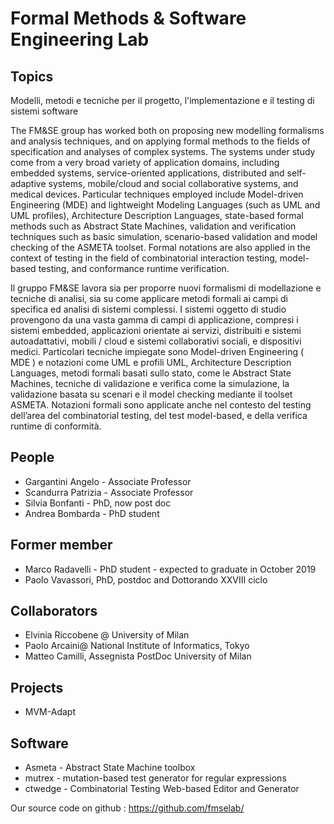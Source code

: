 # Formal Methods & Software Engineering Lab

## Topics

Modelli, metodi e tecniche per il progetto, l'implementazione e il testing di sistemi software

The FM&SE group has worked both on proposing new modelling formalisms and analysis techniques, and on applying formal methods to the fields of specification and analyses of complex systems. The systems under study come from a very broad variety of application domains, including embedded systems, service-oriented applications, distributed and self-adaptive systems, mobile/cloud and social collaborative systems, and medical devices. Particular techniques employed include Model-driven Engineering (MDE) and lightweight Modeling Languages (such as UML and UML profiles), Architecture Description Languages, state-based formal methods such as Abstract State Machines, validation and verification techniques such as basic simulation, scenario-based validation and model checking of the ASMETA toolset. Formal notations are also applied in the context of testing in the field of combinatorial interaction testing, model-based testing, and conformance runtime verification.

Il gruppo FM&SE lavora sia per proporre nuovi formalismi di modellazione e tecniche di analisi, sia su come applicare metodi formali ai campi di specifica ed analisi di sistemi complessi. I sistemi oggetto di studio provengono da una vasta gamma di campi di applicazione, compresi i sistemi embedded, applicazioni orientate ai servizi, distribuiti e sistemi autoadattativi, mobili / cloud e sistemi collaborativi sociali, e dispositivi medici. Particolari tecniche impiegate sono Model-driven Engineering ( MDE ) e notazioni come UML e profili UML, Architecture Description Languages, metodi formali basati sullo stato, come le Abstract State Machines, tecniche di validazione e verifica come la simulazione, la validazione basata su scenari e il model checking mediante il toolset ASMETA. Notazioni formali sono applicate anche nel contesto del testing dell’area del combinatorial testing, del test model-based, e della verifica runtime di conformità.

## People

- Gargantini Angelo - Associate Professor
- Scandurra Patrizia - Associate Professor
- Silvia Bonfanti - PhD, now post doc
- Andrea Bombarda - PhD student

## Former member

- Marco Radavelli - PhD student - expected to graduate in October 2019
- Paolo Vavassori, PhD, postdoc and Dottorando XXVIII ciclo

## Collaborators

- Elvinia Riccobene @ University of Milan
- Paolo Arcaini@ National Institute of Informatics, Tokyo
- Matteo Camilli, Assegnista PostDoc University of Milan

## Projects
- MVM-Adapt

## Software

- Asmeta - Abstract State Machine toolbox
- mutrex - mutation-based test generator for regular expressions
- ctwedge - Combinatorial Testing Web-based Editor and Generator
    
    

Our source code on github : https://github.com/fmselab/
